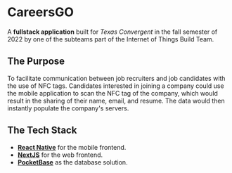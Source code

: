 # CareersGO

A **fullstack application** built for *Texas Convergent* in the fall semester of 2022 by one of the subteams part of the Internet of Things Build Team.

## The Purpose

To facilitate communication between job recruiters and job candidates with the use of NFC tags. 
Candidates interested in joining a company could use the mobile application to scan the NFC tag of the company, which would result in the sharing of their name, email, and resume. The data would then instantly populate the company's servers.

## The Tech Stack

- [**React Native**](https://reactnative.dev/) for the mobile frontend.
- [**NextJS**](https://nextjs.org/) for the web frontend.
- [**PocketBase**](https://pocketbase.io/) as the database solution.
